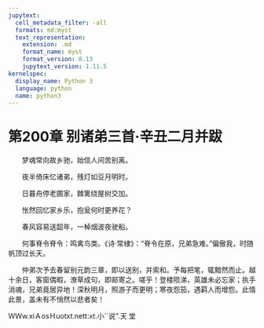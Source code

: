 ```yaml
---
jupytext:
  cell_metadata_filter: -all
  formats: md:myst
  text_representation:
    extension: .md
    format_name: myst
    format_version: 0.13
    jupytext_version: 1.11.5
kernelspec:
  display_name: Python 3
  language: python
  name: python3
---
```

# 第200章  别诸弟三首·辛丑二月并跋 

　　梦魂常向故乡驰，始信人间苦别离。 

　　夜半倚床忆诸弟，残灯如豆月明时。 

　　日暮舟停老圃家，棘篱绕屋树交加。 

　　怅然回忆家乡乐，抱瓮何时更养花？ 

　　春风容易送韶年，一棹烟波夜驶船。 

　　何事脊令脊令：鸣禽鸟类。《诗·常棣》：“脊令在原，兄弟急难。”偏傲我，时随帆顶过长天。 

　　仲弟次予去春留别元韵三章，即以送别，并索和。予每把笔，辄黯然而止。越十余日，客窗偶暇，潦草成句，即邮寄之。嗟乎！登楼陨涕，英雄未必忘家；执手消魂，兄弟竟居异地！深秋明月，照游子而更明；寒夜怨笳，遇羁人而增怨。此情此景，盖未有不悄然以悲者矣！ 

ＷＷw.xiＡosＨuotxt.nett:xt.小``说".天 堂 

